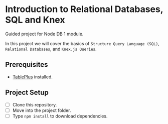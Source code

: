 # Introduction to Relational Databases, SQL and Knex

Guided project for Node DB 1 module.

In this project we will cover the basics of `Structure Query Language (SQL)`, `Relational Databases`, and `Knex.js Queries`.

## Prerequisites

- [TablePlus](https://tableplus.com) installed.

## Project Setup

- [ ] Clone this repository.
- [ ] Move into the project folder.
- [ ] Type `npm install` to download dependencies.
